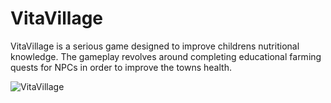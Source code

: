 # VitaVillage

VitaVillage is a serious game designed to improve childrens nutritional knowledge. The gameplay revolves around completing educational farming quests for NPCs in order to improve the towns health.

![VitaVillage](https://i.imgur.com/OrB1QlW.png)
